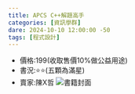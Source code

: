 ```yaml
---
title: APCS C++解題高手
categories: [資訊學群]
dare: 2024-10-10 12:00:00 -50
tags: [程式設計]
---
```


- 價格:199(收取售價10%做公益用途)
- 書況:⭐⭐(五顆為滿星)
- 賣家:陳X哲
![書籍封面](https://s.eslite.com/upload/product/o/2682069645002/20210910033906059667.jpg)
